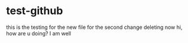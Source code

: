 # test-github
this is the testing for the new file
for the second change
deleting now
hi, how are u doing? I am well
